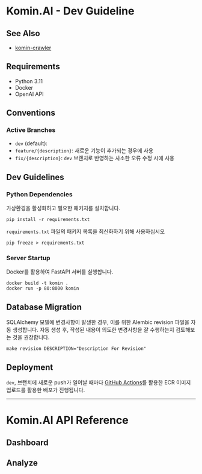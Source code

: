 # Komin.AI - Dev Guideline

## See Also
- [komin-crawler]()

## Requirements
- Python 3.11
- Docker
- OpenAI API

## Conventions

### Active Branches
- `dev` (default): 
- `feature/{description}`: 새로운 기능이 추가되는 경우에 사용
- `fix/{description}`: `dev` 브랜치로 반영하는 사소한 오류 수정 시에 사용


## Dev Guidelines

### Python Dependencies
가상환경을 활성화하고 필요한 패키지를 설치합니다.
```shell
pip install -r requirements.txt
```
`requirements.txt` 파일의 패키지 목록을 최신화하기 위해 사용하십시오
```shell
pip freeze > requirements.txt
```

### Server Startup
Docker를 활용하여 FastAPI 서버를 실행합니다.
```shell
docker build -t komin .
docker run -p 80:8000 komin
```

## Database Migration
SQLAlchemy 모델에 변경사항이 발생한 경우, 이를 위한 Alembic revision 파일을 자동 생성합니다.
자동 생성 후, 작성된 내용이 의도한 변경사항을 잘 수행하는지 검토해보는 것을 권장합니다.
```shell
make revision DESCRIPTION="Description For Revision"
```

## Deployment
`dev`, 브랜치에 새로운 push가 일어날 때마다 [GitHub Actions](.github/workflows)를 활용한 ECR 이미지 업로드를 활용한 배포가 진행됩니다.

---
# Komin.AI API Reference
## Dashboard

## Analyze